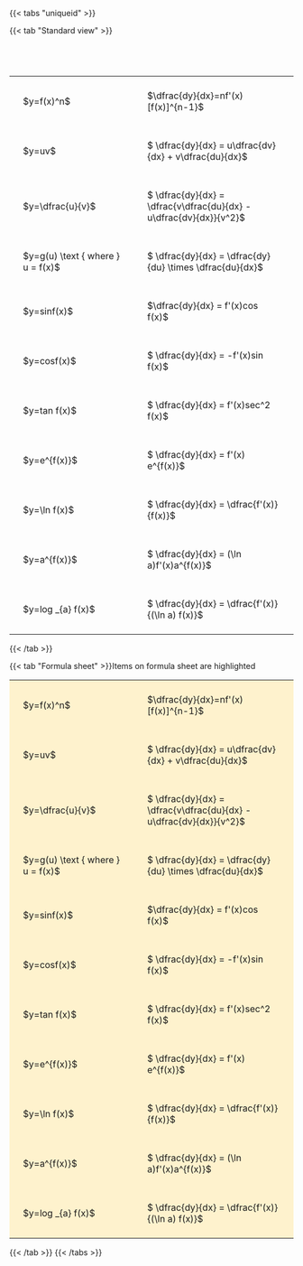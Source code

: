 ---
---

{{< tabs "uniqueid" >}}

{{< tab "Standard view" >}}

#  
<br>
<style type="text/css">
#T_ddb3a th.col_heading {
  text-align: left;
  font-size: 1em;
}
#T_ddb3a td {
  text-align: left;
  font-size: 1em;
  padding: 1.5em;
}
#T_ddb3a_row0_col0, #T_ddb3a_row1_col0, #T_ddb3a_row2_col0, #T_ddb3a_row3_col0, #T_ddb3a_row4_col0, #T_ddb3a_row5_col0, #T_ddb3a_row6_col0, #T_ddb3a_row7_col0, #T_ddb3a_row8_col0, #T_ddb3a_row9_col0, #T_ddb3a_row10_col0 {
  width: 300px;
  white-space: pre-wrap;
}
#T_ddb3a_row0_col1, #T_ddb3a_row1_col1, #T_ddb3a_row2_col1, #T_ddb3a_row3_col1, #T_ddb3a_row4_col1, #T_ddb3a_row5_col1, #T_ddb3a_row6_col1, #T_ddb3a_row7_col1, #T_ddb3a_row8_col1, #T_ddb3a_row9_col1, #T_ddb3a_row10_col1 {
  width: 400px;
  white-space: pre-wrap;
}
</style>
<table id="T_ddb3a">
  <thead>
  </thead>
  <tbody>
    <tr>
      <td id="T_ddb3a_row0_col0" class="data row0 col0" >$y=f(x)^n$</td>
      <td id="T_ddb3a_row0_col1" class="data row0 col1" >$\dfrac{dy}{dx}=nf'(x)[f(x)]^{n-1}$</td>
    </tr>
    <tr>
      <td id="T_ddb3a_row1_col0" class="data row1 col0" >$y=uv$</td>
      <td id="T_ddb3a_row1_col1" class="data row1 col1" >$ \dfrac{dy}{dx} = u\dfrac{dv}{dx} + v\dfrac{du}{dx}$</td>
    </tr>
    <tr>
      <td id="T_ddb3a_row2_col0" class="data row2 col0" >$y=\dfrac{u}{v}$</td>
      <td id="T_ddb3a_row2_col1" class="data row2 col1" >$ \dfrac{dy}{dx} = \dfrac{v\dfrac{du}{dx} - u\dfrac{dv}{dx}}{v^2}$</td>
    </tr>
    <tr>
      <td id="T_ddb3a_row3_col0" class="data row3 col0" >$y=g(u) \text { where } u = f(x)$</td>
      <td id="T_ddb3a_row3_col1" class="data row3 col1" >$ \dfrac{dy}{dx} = \dfrac{dy}{du} \times \dfrac{du}{dx}$</td>
    </tr>
    <tr>
      <td id="T_ddb3a_row4_col0" class="data row4 col0" >$y=sinf(x)$</td>
      <td id="T_ddb3a_row4_col1" class="data row4 col1" >$\dfrac{dy}{dx} = f'(x)cos f(x)$</td>
    </tr>
    <tr>
      <td id="T_ddb3a_row5_col0" class="data row5 col0" >$y=cosf(x)$</td>
      <td id="T_ddb3a_row5_col1" class="data row5 col1" >$ \dfrac{dy}{dx} = -f'(x)sin f(x)$</td>
    </tr>
    <tr>
      <td id="T_ddb3a_row6_col0" class="data row6 col0" >$y=tan f(x)$</td>
      <td id="T_ddb3a_row6_col1" class="data row6 col1" >$ \dfrac{dy}{dx} = f'(x)sec^2 f(x)$</td>
    </tr>
    <tr>
      <td id="T_ddb3a_row7_col0" class="data row7 col0" >$y=e^{f(x)}$</td>
      <td id="T_ddb3a_row7_col1" class="data row7 col1" >$ \dfrac{dy}{dx} = f'(x) e^{f(x)}$</td>
    </tr>
    <tr>
      <td id="T_ddb3a_row8_col0" class="data row8 col0" >$y=\ln f(x)$</td>
      <td id="T_ddb3a_row8_col1" class="data row8 col1" >$ \dfrac{dy}{dx} = \dfrac{f'(x)}{f(x)}$</td>
    </tr>
    <tr>
      <td id="T_ddb3a_row9_col0" class="data row9 col0" >$y=a^{f(x)}$</td>
      <td id="T_ddb3a_row9_col1" class="data row9 col1" >$ \dfrac{dy}{dx} = (\ln a)f'(x)a^{f(x)}$</td>
    </tr>
    <tr>
      <td id="T_ddb3a_row10_col0" class="data row10 col0" >$y=log _{a} f(x)$</td>
      <td id="T_ddb3a_row10_col1" class="data row10 col1" >$ \dfrac{dy}{dx} = \dfrac{f'(x)}{(\ln a) f(x)}$</td>
    </tr>
  </tbody>
</table>
{{< /tab >}}

{{< tab "Formula sheet" >}}Items on formula sheet are highlighted<style type="text/css">
#T_438f7 th.col_heading {
  text-align: left;
  font-size: 1em;
}
#T_438f7 td {
  text-align: left;
  font-size: 1em;
  padding: 1.5em;
}
#T_438f7_row0_col0, #T_438f7_row1_col0, #T_438f7_row2_col0, #T_438f7_row3_col0, #T_438f7_row4_col0, #T_438f7_row5_col0, #T_438f7_row6_col0, #T_438f7_row7_col0, #T_438f7_row8_col0, #T_438f7_row9_col0, #T_438f7_row10_col0 {
  width: 300px;
  background-color: rgba(255,194,10, 0.2);
  white-space: pre-wrap;
}
#T_438f7_row0_col1, #T_438f7_row1_col1, #T_438f7_row2_col1, #T_438f7_row3_col1, #T_438f7_row4_col1, #T_438f7_row5_col1, #T_438f7_row6_col1, #T_438f7_row7_col1, #T_438f7_row8_col1, #T_438f7_row9_col1, #T_438f7_row10_col1 {
  width: 400px;
  background-color: rgba(255,194,10, 0.2);
  white-space: pre-wrap;
}
</style>
<table id="T_438f7">
  <thead>
  </thead>
  <tbody>
    <tr>
      <td id="T_438f7_row0_col0" class="data row0 col0" >$y=f(x)^n$</td>
      <td id="T_438f7_row0_col1" class="data row0 col1" >$\dfrac{dy}{dx}=nf'(x)[f(x)]^{n-1}$</td>
    </tr>
    <tr>
      <td id="T_438f7_row1_col0" class="data row1 col0" >$y=uv$</td>
      <td id="T_438f7_row1_col1" class="data row1 col1" >$ \dfrac{dy}{dx} = u\dfrac{dv}{dx} + v\dfrac{du}{dx}$</td>
    </tr>
    <tr>
      <td id="T_438f7_row2_col0" class="data row2 col0" >$y=\dfrac{u}{v}$</td>
      <td id="T_438f7_row2_col1" class="data row2 col1" >$ \dfrac{dy}{dx} = \dfrac{v\dfrac{du}{dx} - u\dfrac{dv}{dx}}{v^2}$</td>
    </tr>
    <tr>
      <td id="T_438f7_row3_col0" class="data row3 col0" >$y=g(u) \text { where } u = f(x)$</td>
      <td id="T_438f7_row3_col1" class="data row3 col1" >$ \dfrac{dy}{dx} = \dfrac{dy}{du} \times \dfrac{du}{dx}$</td>
    </tr>
    <tr>
      <td id="T_438f7_row4_col0" class="data row4 col0" >$y=sinf(x)$</td>
      <td id="T_438f7_row4_col1" class="data row4 col1" >$\dfrac{dy}{dx} = f'(x)cos f(x)$</td>
    </tr>
    <tr>
      <td id="T_438f7_row5_col0" class="data row5 col0" >$y=cosf(x)$</td>
      <td id="T_438f7_row5_col1" class="data row5 col1" >$ \dfrac{dy}{dx} = -f'(x)sin f(x)$</td>
    </tr>
    <tr>
      <td id="T_438f7_row6_col0" class="data row6 col0" >$y=tan f(x)$</td>
      <td id="T_438f7_row6_col1" class="data row6 col1" >$ \dfrac{dy}{dx} = f'(x)sec^2 f(x)$</td>
    </tr>
    <tr>
      <td id="T_438f7_row7_col0" class="data row7 col0" >$y=e^{f(x)}$</td>
      <td id="T_438f7_row7_col1" class="data row7 col1" >$ \dfrac{dy}{dx} = f'(x) e^{f(x)}$</td>
    </tr>
    <tr>
      <td id="T_438f7_row8_col0" class="data row8 col0" >$y=\ln f(x)$</td>
      <td id="T_438f7_row8_col1" class="data row8 col1" >$ \dfrac{dy}{dx} = \dfrac{f'(x)}{f(x)}$</td>
    </tr>
    <tr>
      <td id="T_438f7_row9_col0" class="data row9 col0" >$y=a^{f(x)}$</td>
      <td id="T_438f7_row9_col1" class="data row9 col1" >$ \dfrac{dy}{dx} = (\ln a)f'(x)a^{f(x)}$</td>
    </tr>
    <tr>
      <td id="T_438f7_row10_col0" class="data row10 col0" >$y=log _{a} f(x)$</td>
      <td id="T_438f7_row10_col1" class="data row10 col1" >$ \dfrac{dy}{dx} = \dfrac{f'(x)}{(\ln a) f(x)}$</td>
    </tr>
  </tbody>
</table>
{{< /tab >}}
{{< /tabs >}}